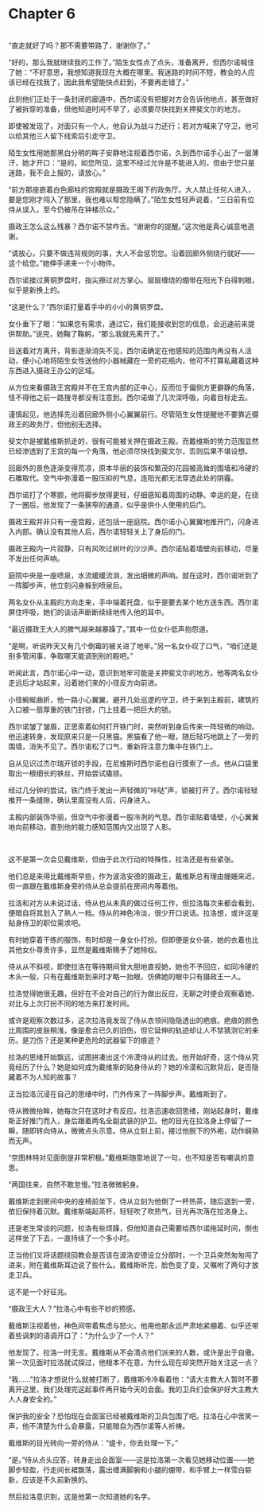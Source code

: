 # Chapter 6

<br>
“直走就好了吗？那不需要带路了，谢谢你了。”

“好的，那么我就继续我的工作了。”陌生女性点了点头，准备离开，但西尔诺喊住了她：“不好意思，我想知道我现在大概在哪里。我迷路的时间不短，教会的人应该已经在找我了，因此我希望能快点赶到，不要再走错了。”

此刻他们正处于一条封闭的廊道中，西尔诺没有把握对方会告诉他地点，甚至做好了被拆穿的准备，但他知道时间不早了，必须要尽快找到关押斐文尔的地方。

即使被发现了，对面只有一个人，他自认为战斗力还行；若对方喊来了守卫，他可以给其他三人留下线索后引走守卫。

陌生女性用她那黑白分明的眸子安静地注视着西尔诺，久到西尔诺手心出了一层薄汗，她才开口：“是的，如您所见，这里不经过允许是不能进入的，但由于您只是迷路，我不会上报的，请放心。”

“前方那座嵌着白色廊柱的宫殿就是摄政王阁下的政务厅。大人禁止任何人进入，要是您刚才闯入了那里，我也难以帮您隐瞒了。”陌生女性轻声说着，“三日前有位侍从误入，至今仍被吊在钟楼示众。”

摄政王怎么这么残暴？西尔诺不禁咋舌。“谢谢你的提醒。”这次他是真心诚意地道谢。

“请放心，只要不做违背规则的事，大人不会惩罚您。沿着回廊外侧绕行就好——这个给您。”她伸手递来一个小物件。

西尔诺接过黄铜罗盘时，指尖擦过对方掌心。层层缠绕的绷带在阳光下白得刺眼，似乎是新换上的。

“这是什么？”西尔诺打量着手中的小小的黄铜罗盘。

女仆垂下了眼：“如果您有需求，通过它，我们能接收到您的信息，会迅速前来提供帮助。”说完，她鞠了鞠躬，“那么我就先离开了。”

目送着对方离开，背影逐渐消失不见，西尔诺确定在他感知的范围内再没有人活动，便小心地将陌生女性送他的小器械藏在一旁的花瓶内，他可不打算私藏着这种东西进入摄政王办公的区域。

从方位来看摄政王宫殿并不在王宫内部的正中心，反而位于偏侧方更僻静的角落，怪不得他之前一路搜寻都没有注意到。西尔诺做了几次深呼吸，向着目标走去。

谨慎起见，他选择先沿着回廊外侧小心翼翼前行。尽管陌生女性提醒他不要靠近摄政王的政务厅，但他别无选择。

斐文尔是被戴维斯抓走的，很有可能被关押在摄政王殿。而戴维斯的势力范围显然已经渗透到了王宫的每一个角落，他必须尽快找到斐文尔，否则后果不堪设想。

回廊外的景色逐渐变得荒凉，原本华丽的装饰和繁茂的花园被高耸的围墙和冷硬的石雕取代。空气中弥漫着一股压抑的气息，连阳光都无法穿透此处的阴霾。

西尔诺打了个寒颤，他将脚步放得更轻，仔细感知着周围的动静。幸运的是，在绕了一圈后，他发现了一条狭窄的通道，似乎是供仆人使用的后门。

摄政王殿并非只有一座宫殿，还包括一座庭院。西尔诺小心翼翼地推开门，闪身进入内部。确认没有其他人后，西尔诺轻轻关上了身后的门。

摄政王殿内一片寂静，只有风吹过树叶的沙沙声。西尔诺贴着墙壁向前移动，尽量不发出任何声响。

庭院中央是一座喷泉，水流缓缓流淌，发出细微的声响。就在这时，西尔诺听到了一阵脚步声，他立刻闪身躲到喷泉后。

两名女仆从主殿的方向走来，手中端着托盘，似乎是要去某个地方送东西。西尔诺屏住呼吸，她们的谈话声断断续续地传入他的耳中。

“最近摄政王大人的脾气越来越暴躁了。”其中一位女仆低声抱怨道。

“是啊，听说昨天又有几个倒霉的被关进了地牢。”另一名女仆叹了口气，“咱们还是别多管闲事，争取哪天能调到别的殿吧。”

听闻此言，西尔诺心中一动，意识到地牢可能是关押斐文尔的地方。他等两名女仆走远后才站起来，沿着她们来的小径反方向前进。

小径蜿蜒曲折，他一路小心翼翼，避开几处巡逻的守卫，终于来到主殿前，建筑的入口被一扇厚重的铁门封锁，门上挂着一把巨大的锁。

西尔诺皱了皱眉，正思索着如何打开铁门时，突然听到身后传来一阵轻微的响动。他迅速转身，发现原来只是一只黑猫。黑猫看了他一眼，随后轻巧地跳上了一旁的围墙，消失不见了。西尔诺松了口气，重新将注意力集中在铁门上。

自从见识过杰尔瑞开锁的手段，在尼维斯时西尔诺也自行摸索了一点。他从口袋里取出一根细长的铁丝，开始尝试撬锁。

经过几分钟的尝试，铁门终于发出一声轻微的“咔哒”声，锁被打开了。西尔诺轻轻推开一条缝隙，确认里面没有人后，闪身进入。

主殿内部装饰华丽，但空气中弥漫着一股冷冽的气息。西尔诺贴着墙壁，小心翼翼地向前移动，直到他的能力感知范围内又出现了人影。

<br>

这不是第一次会见戴维斯，但由于此次行动的特殊性，拉洛还是有些紧张。

他们总是来得比戴维斯早些，作为波洛安德的摄政王，戴维斯总有理由姗姗来迟，但一直跟在戴维斯身旁的侍从总会提前在房间内等着他。

拉洛和对方从未说过话，侍从也从未真的做过任何工作，但拉洛每次来都会看到，便暗自将其划入了熟人一档。侍从的神色冷淡，很少开口说话。拉洛想，或许这是贴身侍卫的职位需求吧。

有时她穿着干练的服饰，有时却是一身女仆打扮。但即便是女仆装，她的衣着也比其他女仆尊贵许多，显然是戴维斯赐予了她特权。

侍从从不斜视，即使拉洛在等待期间曾大胆地直视她，她也不予回应，如同冷硬的木头一般，只有在戴维斯到来时才略一抬眼，仿佛她的眼中只有摄政王一人。

拉洛觉得她很无趣，但好在不会对自己的行为做出反应，无聊之时便会观察着她、对比与上次打扮不同的地方来打发时间。

或许是观察次数过多，这次拉洛竟发现了侍从衣领间隐隐透出的疤痕。疤痕的颜色比周围的皮肤稍浅，像是愈合已久的旧伤，但它延伸的轨迹却让人不禁猜测它的来历。是刀伤？还是某种更危险的武器留下的痕迹？

拉洛的思绪开始飘远，试图拼凑出这个冷漠侍从的过去。他开始好奇，这个侍从究竟经历了什么？她是如何成为戴维斯的贴身侍从的？她的冷漠和沉默背后，是否隐藏着不为人知的故事？

正当拉洛沉浸在自己的思绪中时，门外传来了一阵脚步声。戴维斯到了。

侍从微微抬眸，她每次只在这时才有反应。拉洛迅速收回思绪，刚站起身时，戴维斯正好推门而入，身后跟着两名全副武装的护卫。他的目光在拉洛身上停留了一瞬，随即转向侍从，微微点头示意。侍从立刻上前，接过他脱下的外袍，动作娴熟而无声。

“奈图林特对见面倒是非常积极。”戴维斯随意地说了一句，也不知是否有嘲讽的意思。

“两国往来，自然不敢怠慢。”拉洛微微躬身。

戴维斯走到房间中央的座椅前坐下，侍从立刻为他倒了一杯热茶，随后退到一旁，依旧保持着沉默。戴维斯端起茶杯，轻轻吹了吹热气，目光再次落在拉洛身上。

还是老生常谈的问题，拉洛有些烦躁，但他知道自己需要给西尔诺拖延时间，倒也这样坐了下去，一直持续了一个多小时。

正当他们又将话题绕回教会是否该在波洛安德设立分部时，一个卫兵突然匆匆闯了进来，附在戴维斯耳边说了些什么。戴维斯听完，脸色变了变，又嘱咐了两句才放走卫兵。

这不是一个好征兆。

“摄政王大人？”拉洛心中有些不妙的预感。

戴维斯注视着他，神色间带着焦虑与怒火。他用他那永远严肃地紧绷着、似乎还带着些讽刺的语调开口了：“为什么少了一个人？”

他发现了。拉洛一时无言。戴维斯从不会清点他们派来的人数，或许是出于自傲。第一次见面时拉洛就试探过，他根本不在意，为什么现在却突然开始关注这一点？

“我……”拉洛才想说什么就被打断了，戴维斯冷冷看着他：“请大主教大人暂时不要离开这里，我们处理完这起事件再开始今天的会面。我的卫兵们会保护好大主教大人人身安全的。”

保护我的安全？恐怕现在会面室已经被戴维斯的卫兵包围了吧。拉洛在心中苦笑一声，他不清楚为什么会暴露，只能暗自为西尔诺等人祈祷。

戴维斯的目光转向一旁的侍从：“缇卡，你去处理一下。”

“是。”侍从点头应答，转身走出会面室——这是拉洛第一次看见她移动位置——她脚步轻盈，行走间长裙飘荡，露出缠满脚腕和小腿的绷带，和手臂上一样雪白崭新，应该是不久前新换的。

然后拉洛意识到，这是他第一次知道她的名字。
